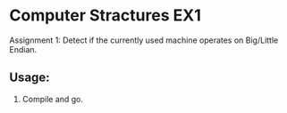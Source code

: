 # Computer Stractures EX1
Assignment 1: Detect if the currently used machine operates on Big/Little Endian.

## Usage:
1. Compile and go.
